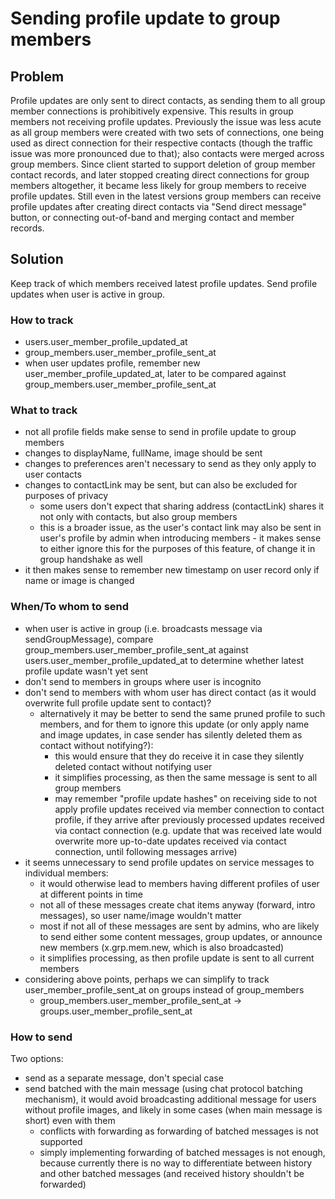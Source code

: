 # Sending profile update to group members

## Problem

Profile updates are only sent to direct contacts, as sending them to all group member connections is prohibitively expensive. This results in group members not receiving profile updates. Previously the issue was less acute as all group members were created with two sets of connections, one being used as direct connection for their respective contacts (though the traffic issue was more pronounced due to that); also contacts were merged across group members. Since client started to support deletion of group member contact records, and later stopped creating direct connections for group members altogether, it became less likely for group members to receive profile updates. Still even in the latest versions group members can receive profile updates after creating direct contacts via "Send direct message" button, or connecting out-of-band and merging contact and member records.

## Solution

Keep track of which members received latest profile updates. Send profile updates when user is active in group.

### How to track

- users.user_member_profile_updated_at
- group_members.user_member_profile_sent_at
- when user updates profile, remember new user_member_profile_updated_at, later to be compared against group_members.user_member_profile_sent_at

### What to track

- not all profile fields make sense to send in profile update to group members
- changes to displayName, fullName, image should be sent
- changes to preferences aren't necessary to send as they only apply to user contacts
- changes to contactLink may be sent, but can also be excluded for purposes of privacy
  - some users don't expect that sharing address (contactLink) shares it not only with contacts, but also group members
  - this is a broader issue, as the user's contact link may also be sent in user's profile by admin when introducing members - it makes sense to either ignore this for the purposes of this feature, of change it in group handshake as well
- it then makes sense to remember new timestamp on user record only if name or image is changed

### When/To whom to send

- when user is active in group (i.e. broadcasts message via sendGroupMessage), compare group_members.user_member_profile_sent_at against users.user_member_profile_updated_at to determine whether latest profile update wasn't yet sent
- don't send to members in groups where user is incognito
- don't send to members with whom user has direct contact (as it would overwrite full profile update sent to contact)?
  - alternatively it may be better to send the same pruned profile to such members, and for them to ignore this update (or only apply name and image updates, in case sender has silently deleted them as contact without notifying?):
    - this would ensure that they do receive it in case they silently deleted contact without notifying user
    - it simplifies processing, as then the same message is sent to all group members
    - may remember "profile update hashes" on receiving side to not apply profile updates received via member connection to contact profile, if they arrive after previously processed updates received via contact connection (e.g. update that was received late would overwrite more up-to-date updates received via contact connection, until following messages arrive)
- it seems unnecessary to send profile updates on service messages to individual members:
  - it would otherwise lead to members having different profiles of user at different points in time
  - not all of these messages create chat items anyway (forward, intro messages), so user name/image wouldn't matter
  - most if not all of these messages are sent by admins, who are likely to send either some content messages, group updates, or announce new members (x.grp.mem.new, which is also broadcasted)
  - it simplifies processing, as then profile update is sent to all current members
- considering above points, perhaps we can simplify to track user_member_profile_sent_at on groups instead of group_members
  - group_members.user_member_profile_sent_at -> groups.user_member_profile_sent_at

### How to send

Two options:
- send as a separate message, don't special case
- send batched with the main message (using chat protocol batching mechanism), it would avoid broadcasting additional message for users without profile images, and likely in some cases (when main message is short) even with them
  - conflicts with forwarding as forwarding of batched messages is not supported
  - simply implementing forwarding of batched messages is not enough, because currently there is no way to differentiate between history and other batched messages (and received history shouldn't be forwarded)
